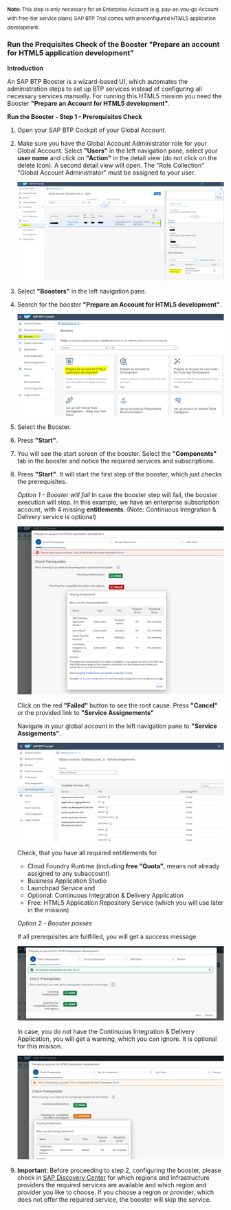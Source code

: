<sub>**Note:**
This step is only necessary for an Enterprise Account (e.g. pay-as-you-go Account with free-tier service plans)
SAP BTP Trial comes with preconfigured HTML5 application development.</sub>


### Run the Prequisites Check of the Booster "Prepare an account for HTML5 application development"
 

**Introduction**

An SAP BTP Booster is a wizard-based UI, which automates the administration steps to set up BTP services instead of configuring all necessary services manually.
For running this HTML5 mission you need the Booster **"Prepare an Account for HTML5 development"**.


**Run the Booster - Step 1 - Prerequisites Check**

1. Open your SAP BTP Cockpit of your Global Account.
2. Make sure you have the Global Account Administrator role for your Global Account.
    Select **"Users"** in the left navigation pane, select your **user name** and click on **"Action"** in the detail view (do not click on the delete icon). A second detail view will open. 
    The "Role Collection" "Global Account Administrator" must be assigned to your user.

    ![](images/booster_0_check_admin.png)


3. Select **"Boosters"** in the left navigation pane.
4. Search for the booster **"Prepare an Account for HTML5 development"**.

    ![](images/booster_0_select_html5.PNG)



5. Select the Booster.
6. Press **"Start"**. 

7. You will see the start screen of the booster. Select the **"Components"** tab in the booster and notice the required services and subscriptions. 
8. Press **"Start"**. It will start the first step of the booster, which just checks the prerequisites.

   *Option 1 - Booster will fail*
   In case the booster step will fail, the booster execution will stop.
   In this example, we have an enterprise subscription account, with 4 missing **entitlements**. 
   (Note: Continuous Integration & Delivery service is optional)
      
   ![](images/booster_2_Step_1_failed.PNG)
   
   Click on the red **"Failed"** button to see the root cause.
   Press **"Cancel"** or the provided link to **"Service Assignements"**
   
   Navigate in your global account in the left navigation pane to **"Service Assigements"**. 
   
    ![](images/booster_3_check_service.PNG)


   Check, that you have all required entitlements for 
   * Cloud Foundry Runtime (including **free "Quota"**, means not already assigned to any subaccount)
   * Business Application Studio
   * Launchpad Service and
   * Optional: Continuous Integration & Delivery Application
   * Free: HTML5 Application Repository Service (which you will use later in the mission)


    *Option 2 - Booster passes*
    
    If all prerequisites are fullfilled, you will get a success message
    
    ![](images/Booster_4_success.PNG)
    
    In case, you do not have the Continuous Integration & Delivery Application, you will get a warning, which you can ignore. It is optional for this misison.
    
    ![](images/Booster_4_warning.PNG)

9. **Important**: Before proceeding to step 2, configuring the booster, please check in [SAP Discovery Center](https://discovery-center.cloud.sap/viewServices?showFilters=true&provider=all&regions=all) for which regions and infrastructure providers the required services are available and which region and provider you like to choose. If you choose a region or provider, which does not offer the required service, the booster will skip the service.
